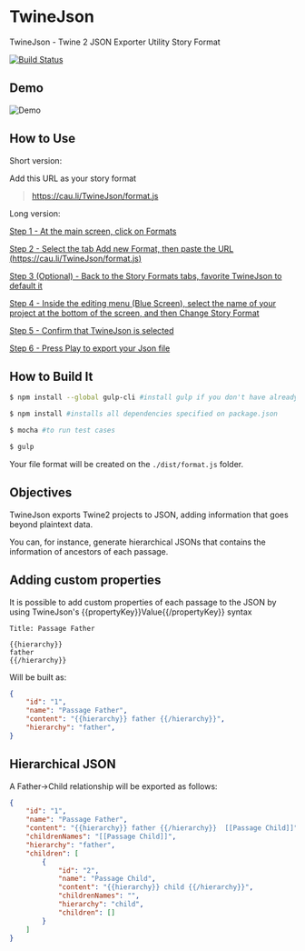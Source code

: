 # TwineJson
TwineJson - Twine 2 JSON Exporter Utility Story Format

[![Build Status](https://travis-ci.org/cauli/TwineJson.svg?branch=master)](https://travis-ci.org/cauli/TwineJson)

## Demo

![Demo](http://cau.li/TwineJson/tutorial/sample.gif)

## How to Use

Short version:

Add this URL as your story format

>https://cau.li/TwineJson/format.js

Long version:

[Step 1 - At the main screen, click on Formats](https://cau.li/TwineJson/tutorial/1.png)

[Step 2 - Select the tab Add new Format, then paste the URL (https://cau.li/TwineJson/format.js)](https://cau.li/TwineJson/tutorial/2.png)

[Step 3 (Optional) - Back to the Story Formats tabs, favorite TwineJson to default it](https://cau.li/TwineJson/tutorial/3.png)

[Step 4 - Inside the editing menu (Blue Screen), select the name of your project at the bottom of the screen, and then Change Story Format](https://cau.li/TwineJson/tutorial/4.png)

[Step 5 - Confirm that TwineJson is selected](https://cau.li/TwineJson/tutorial/5.png)

[Step 6 - Press Play to export your Json file](https://cau.li/TwineJson/tutorial/6.png)


## How to Build It

```bash
$ npm install --global gulp-cli #install gulp if you don't have already

$ npm install #installs all dependencies specified on package.json

$ mocha #to run test cases

$ gulp
```

Your file format will be created on the `./dist/format.js` folder.

## Objectives

TwineJson exports Twine2 projects to JSON, adding information that goes beyond plaintext data.

You can, for instance, generate hierarchical JSONs that contains the information of ancestors of each passage.

## Adding custom properties

It is possible to add custom properties of each passage to the JSON by using TwineJson's {{propertyKey}}Value{{/propertyKey}} syntax

```
Title: Passage Father

{{hierarchy}}
father
{{/hierarchy}}
```

Will be built as:

```json
{
    "id": "1",
    "name": "Passage Father",
    "content": "{{hierarchy}} father {{/hierarchy}}",
    "hierarchy": "father",
}
```

## Hierarchical JSON

A Father->Child relationship will be exported as follows:

```json
{
    "id": "1",
    "name": "Passage Father",
    "content": "{{hierarchy}} father {{/hierarchy}}  [[Passage Child]]",
    "childrenNames": "[[Passage Child]]",
    "hierarchy": "father",
    "children": [
        {
            "id": "2",
            "name": "Passage Child",
            "content": "{{hierarchy}} child {{/hierarchy}}",
            "childrenNames": "",
            "hierarchy": "child",
            "children": []
        }
    ]
}
```